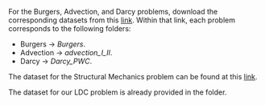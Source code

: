 For the Burgers, Advection, and Darcy problems, download the corresponding datasets from this [link](https://yaleedu-my.sharepoint.com/personal/lu_lu_yale_edu/_layouts/15/onedrive.aspx?id=%2Fpersonal%2Flu%5Flu%5Fyale%5Fedu%2FDocuments%2Fdatasets%2F2022%5FCMAME%5FLu&ga=1). Within that link, each problem corresponds to the following folders:
- Burgers -> *Burgers*.
- Advection -> *advection_I_II*.
- Darcy -> *Darcy_PWC*.

The dataset for the Structural Mechanics problem can be found at this [link](https://data.caltech.edu/records/fp3ds-kej20).  

The dataset for our LDC problem is already provided in the folder.
